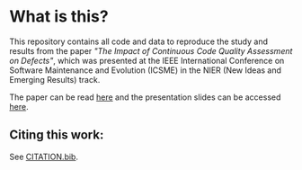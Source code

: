 # What is this?

This repository contains all code and data to reproduce the study and results from the paper _"The Impact of Continuous Code Quality Assessment on Defects"_, which was presented at the IEEE International Conference on Software Maintenance and Evolution (ICSME) in the NIER (New Ideas and Emerging Results) track.

The paper can be read [here](https://itu.dk/~ropf/blog/assets/icsme2021_pfeiffer.pdf) and the presentation slides can be accessed [here](https://itu.dk/~ropf/presentations/icsme2021.html).

## Citing this work:

See [CITATION.bib](https://github.com/HelgeCPH/contribution-complexity/blob/master/CITATION.bib).
